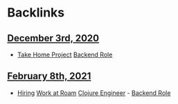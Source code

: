 
# Backlinks
## [December 3rd, 2020](<December 3rd, 2020.md>)
- [Take Home Project](<Take Home Project.md>)  [Backend Role](<Backend Role.md>)

## [February 8th, 2021](<February 8th, 2021.md>)
- [Hiring](<Hiring.md>) [Work at Roam](<Work at Roam.md>) [Clojure Engineer](<Clojure Engineer.md>) - [Backend Role](<Backend Role.md>)

